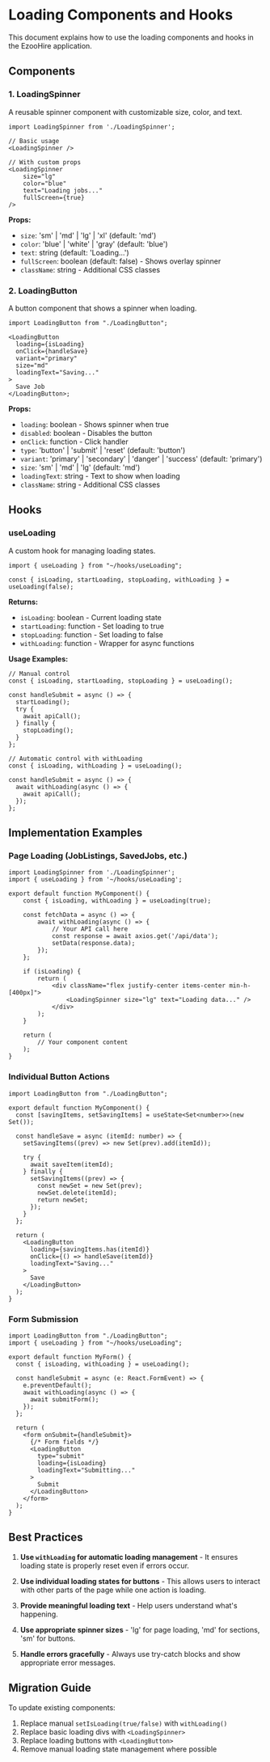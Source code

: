 # Loading Components and Hooks

This document explains how to use the loading components and hooks in the EzooHire application.

## Components

### 1. LoadingSpinner

A reusable spinner component with customizable size, color, and text.

```tsx
import LoadingSpinner from './LoadingSpinner';

// Basic usage
<LoadingSpinner />

// With custom props
<LoadingSpinner
    size="lg"
    color="blue"
    text="Loading jobs..."
    fullScreen={true}
/>
```

**Props:**

- `size`: 'sm' | 'md' | 'lg' | 'xl' (default: 'md')
- `color`: 'blue' | 'white' | 'gray' (default: 'blue')
- `text`: string (default: 'Loading...')
- `fullScreen`: boolean (default: false) - Shows overlay spinner
- `className`: string - Additional CSS classes

### 2. LoadingButton

A button component that shows a spinner when loading.

```tsx
import LoadingButton from "./LoadingButton";

<LoadingButton
  loading={isLoading}
  onClick={handleSave}
  variant="primary"
  size="md"
  loadingText="Saving..."
>
  Save Job
</LoadingButton>;
```

**Props:**

- `loading`: boolean - Shows spinner when true
- `disabled`: boolean - Disables the button
- `onClick`: function - Click handler
- `type`: 'button' | 'submit' | 'reset' (default: 'button')
- `variant`: 'primary' | 'secondary' | 'danger' | 'success' (default: 'primary')
- `size`: 'sm' | 'md' | 'lg' (default: 'md')
- `loadingText`: string - Text to show when loading
- `className`: string - Additional CSS classes

## Hooks

### useLoading

A custom hook for managing loading states.

```tsx
import { useLoading } from "~/hooks/useLoading";

const { isLoading, startLoading, stopLoading, withLoading } = useLoading(false);
```

**Returns:**

- `isLoading`: boolean - Current loading state
- `startLoading`: function - Set loading to true
- `stopLoading`: function - Set loading to false
- `withLoading`: function - Wrapper for async functions

**Usage Examples:**

```tsx
// Manual control
const { isLoading, startLoading, stopLoading } = useLoading();

const handleSubmit = async () => {
  startLoading();
  try {
    await apiCall();
  } finally {
    stopLoading();
  }
};

// Automatic control with withLoading
const { isLoading, withLoading } = useLoading();

const handleSubmit = async () => {
  await withLoading(async () => {
    await apiCall();
  });
};
```

## Implementation Examples

### Page Loading (JobListings, SavedJobs, etc.)

```tsx
import LoadingSpinner from './LoadingSpinner';
import { useLoading } from '~/hooks/useLoading';

export default function MyComponent() {
    const { isLoading, withLoading } = useLoading(true);

    const fetchData = async () => {
        await withLoading(async () => {
            // Your API call here
            const response = await axios.get('/api/data');
            setData(response.data);
        });
    };

    if (isLoading) {
        return (
            <div className="flex justify-center items-center min-h-[400px]">
                <LoadingSpinner size="lg" text="Loading data..." />
            </div>
        );
    }

    return (
        // Your component content
    );
}
```

### Individual Button Actions

```tsx
import LoadingButton from "./LoadingButton";

export default function MyComponent() {
  const [savingItems, setSavingItems] = useState<Set<number>>(new Set());

  const handleSave = async (itemId: number) => {
    setSavingItems((prev) => new Set(prev).add(itemId));

    try {
      await saveItem(itemId);
    } finally {
      setSavingItems((prev) => {
        const newSet = new Set(prev);
        newSet.delete(itemId);
        return newSet;
      });
    }
  };

  return (
    <LoadingButton
      loading={savingItems.has(itemId)}
      onClick={() => handleSave(itemId)}
      loadingText="Saving..."
    >
      Save
    </LoadingButton>
  );
}
```

### Form Submission

```tsx
import LoadingButton from "./LoadingButton";
import { useLoading } from "~/hooks/useLoading";

export default function MyForm() {
  const { isLoading, withLoading } = useLoading();

  const handleSubmit = async (e: React.FormEvent) => {
    e.preventDefault();
    await withLoading(async () => {
      await submitForm();
    });
  };

  return (
    <form onSubmit={handleSubmit}>
      {/* Form fields */}
      <LoadingButton
        type="submit"
        loading={isLoading}
        loadingText="Submitting..."
      >
        Submit
      </LoadingButton>
    </form>
  );
}
```

## Best Practices

1. **Use `withLoading` for automatic loading management** - It ensures loading state is properly reset even if errors occur.

2. **Use individual loading states for buttons** - This allows users to interact with other parts of the page while one action is loading.

3. **Provide meaningful loading text** - Help users understand what's happening.

4. **Use appropriate spinner sizes** - 'lg' for page loading, 'md' for sections, 'sm' for buttons.

5. **Handle errors gracefully** - Always use try-catch blocks and show appropriate error messages.

## Migration Guide

To update existing components:

1. Replace manual `setIsLoading(true/false)` with `withLoading()`
2. Replace basic loading divs with `<LoadingSpinner>`
3. Replace loading buttons with `<LoadingButton>`
4. Remove manual loading state management where possible
